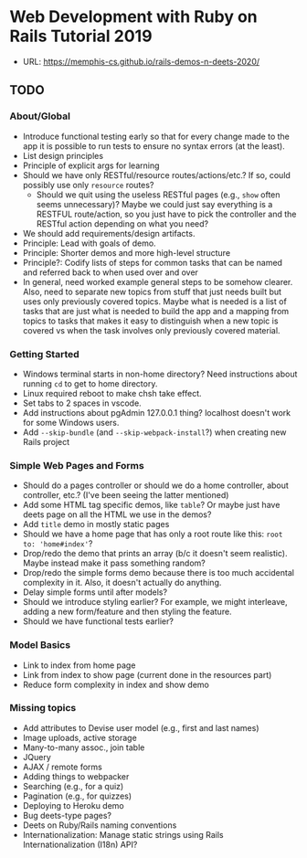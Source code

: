 # Web Development with Ruby on Rails Tutorial 2019

- URL: <https://memphis-cs.github.io/rails-demos-n-deets-2020/>

## TODO

### About/Global

- Introduce functional testing early so that for every change made to the app it is possible to run tests to ensure no syntax errors (at the least).
- List design principles
- Principle of explicit args for learning
- Should we have only RESTful/resource routes/actions/etc.? If so, could possibly use only `resource` routes?
  - Should we quit using the useless RESTful pages (e.g., `show` often seems unnecessary)? Maybe we could just say everything is a RESTFUL route/action, so you just have to pick the controller and the RESTful action depending on what you need?
- We should add requirements/design artifacts.
- Principle: Lead with goals of demo.
- Principle: Shorter demos and more high-level structure
- Principle?: Codify lists of steps for common tasks that can be named and referred back to when used over and over
- In general, need worked example general steps to be somehow clearer. Also, need to separate new topics from stuff that just needs built but uses only previously covered topics. Maybe what is needed is a list of tasks that are just what is needed to build the app and a mapping from topics to tasks that makes it easy to distinguish when a new topic is covered vs when the task involves only previously covered material.

### Getting Started

- Windows terminal starts in non-home directory? Need instructions about running `cd` to get to home directory.
- Linux required reboot to make chsh take effect.
- Set tabs to 2 spaces in vscode.
- Add instructions about pgAdmin 127.0.0.1 thing? localhost doesn't work for some Windows users.
- Add `--skip-bundle` (and `--skip-webpack-install`?) when creating new Rails project

### Simple Web Pages and Forms

- Should do a pages controller or should we do a home controller, about controller, etc.? (I've been seeing the latter mentioned)
- Add some HTML tag specific demos, like `table`? Or maybe just have deets page on all the HTML we use in the demos?
- Add `title` demo in mostly static pages
- Should we have a home page that has only a root route like this: `root to: 'home#index'`?
- Drop/redo the demo that prints an array (b/c it doesn't seem realistic). Maybe instead make it pass something random?
- Drop/redo the simple forms demo because there is too much accidental complexity in it. Also, it doesn't actually do anything.
- Delay simple forms until after models?
- Should we introduce styling earlier? For example, we might interleave, adding a new form/feature and then styling the feature.
- Should we have functional tests earlier?

### Model Basics

- Link to index from home page
- Link from index to show page (current done in the resources part)
- Reduce form complexity in index and show demo

### Missing topics

- Add attributes to Devise user model (e.g., first and last names)
- Image uploads, active storage
- Many-to-many assoc., join table
- JQuery
- AJAX / remote forms
- Adding things to webpacker
- Searching (e.g., for a quiz)
- Pagination (e.g., for quizzes)
- Deploying to Heroku demo
- Bug deets-type pages?
- Deets on Ruby/Rails naming conventions
- Internationalization: Manage static strings using Rails Internationalization (I18n) API?
